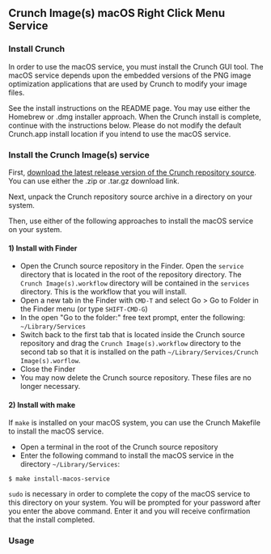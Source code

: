 ## Crunch Image(s) macOS Right Click Menu Service

### Install Crunch

In order to use the macOS service, you must install the Crunch GUI tool.  The macOS service depends upon the embedded versions of the PNG image optimization applications that are used by Crunch to modify your image files.

See the install instructions on the README page.  You may use either the Homebrew or .dmg installer approach.  When the Crunch install is complete, continue with the instructions below. Please do not modify the default Crunch.app install location if you intend to use the macOS service.

### Install the Crunch Image(s) service

First, [download the latest release version of the Crunch repository source](https://github.com/chrissimpkins/Crunch/releases/latest).  You can use either the .zip or .tar.gz download link.

Next, unpack the Crunch repository source archive in a directory on your system.

Then, use either of the following approaches to install the macOS service on your system.

#### 1) Install with Finder

- Open the Crunch source repository in the Finder. Open the `service` directory that is located in the root of the repository directory. The `Crunch Image(s).workflow` directory will be contained in the `services` directory.  This is the workflow that you will install.
- Open a new tab in the Finder with `CMD-T` and select Go > Go to Folder in the Finder menu (or type `SHIFT-CMD-G`)
- In the open "Go to the folder:" free text prompt, enter the following:  `~/Library/Services`
- Switch back to the first tab that is located inside the Crunch source repository and drag the `Crunch Image(s).workflow` directory to the second tab so that it is installed on the path `~/Library/Services/Crunch Image(s).worflow`.
- Close the Finder
- You may now delete the Crunch source repository.  These files are no longer necessary.

#### 2) Install with make

If `make` is installed on your macOS system, you can use the Crunch Makefile to install the macOS service.

- Open a terminal in the root of the Crunch source repository
- Enter the following command to install the macOS service in the directory `~/Library/Services`:

```
$ make install-macos-service
```

`sudo` is necessary in order to complete the copy of the macOS service to this directory on your system.  You will be prompted for your password after you enter the above command.  Enter it and you will receive confirmation that the install completed.

### Usage